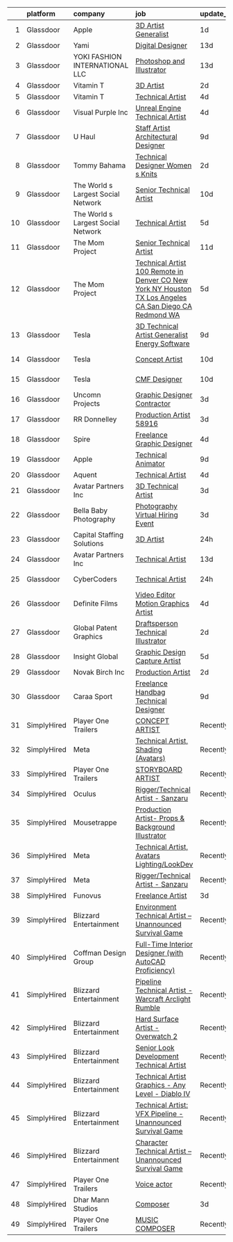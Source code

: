 

|    | platform    | company                            | job                                                                                                                                                                                                                                                                                                                                                                                                                                                                                                                                                                                                                                                                                                                                                                                                                                                                                                                                                                                                                                                                                                                                                                                                                                                                                                                                                                         | update_time   | location                    |
|---:|:------------|:-----------------------------------|:----------------------------------------------------------------------------------------------------------------------------------------------------------------------------------------------------------------------------------------------------------------------------------------------------------------------------------------------------------------------------------------------------------------------------------------------------------------------------------------------------------------------------------------------------------------------------------------------------------------------------------------------------------------------------------------------------------------------------------------------------------------------------------------------------------------------------------------------------------------------------------------------------------------------------------------------------------------------------------------------------------------------------------------------------------------------------------------------------------------------------------------------------------------------------------------------------------------------------------------------------------------------------------------------------------------------------------------------------------------------------|:--------------|:----------------------------|
|  1 | Glassdoor   | Apple                              | [3D Artist Generalist](https://www.glassdoor.com/partner/jobListing.htm?pos=108&ao=1110586&s=58&guid=000001839cac6bbe969111bd43fd2423&src=GD_JOB_AD&t=SR&vt=w&cs=1_a3fec3b0&cb=1664780889391&jobListingId=1008177574331&cpc=AC285F3A3ECA6BB0&jrtk=3-0-1geeaoqv6g4dg801-1geeaoqvokf1t800-503500fdf969d660--6NYlbfkN0BvKrLyj5gPmtZO9T8euul8TCxuuKNOtzRJOomxnwSEodTz2Bc-sPZlt2Zgji_QUXEwu2MxLzGEyWzGzug1i3NeQ4C6SDz2DbqaTZzA19yk9hH-g0uVeze-l3zmJh48NP--VhLNFNP8-XvSoZe8VXphJgkqHlBFrSxOOCRxh5S63cRzcyP8LeQNDHsdibD9J6XuK5yNB8h0aaFrRcJCa0wxVNdXhA6FNMEnYMFqZjyTx_Dns33ldlT0OJHCE_xsHCqD2TF5aU7b_xAy_LF7LPPmeyhVmVkqk0TfxFpaF3Hy05nELhly44toO39zUcQSQOC4S3vTjsJQwGqmqieIQERIN907jbhcSLcNHXDMRTo2xb3YXbT9X1KiADcdWywutguc6nrXj8AAkd0zP1hyB8W11IPaT-wWvr1NTbZ73YbEngT50IgVZHp_PjnbD9wYeyc0e7Cf9Z79XdEJ18iVUnyYKNTFxyNkF3lXN8KTkmZWMmqVy47Ki0W5yJS5SqohqTIAdfypkO_swJGDdYITeBYBPQfy5dLgrDEulOFF8vkPfcW_EY6OnLp8sB4QioZAqOYXdbuYTmowgeoQXOWa2Wz3ix-Igi_dobvUkqOrqmmQn3peziiA18Z2p9BeLPTRqik2IzU9cM2mijkY7gp8y1bNENWlbWWWdnzxvtNBp-NqeoJa1H0mThPw94xnevqsfXymXnwtzG0YRMiSlHYx-PSRWoFEO5uKsFBtcCD8_K4IoitxTxpw8Xxe5NtuaPRygWxGHNdzVpiyG3HRm9-9QL_FUB_3S530HRzOpHDynxgkKJADENiJkj-D8L43x9IpfhgzDPaMihNRt_apUR3QG7YHYILSXE9yUl_lpSgRatothSr2OUEkzrAVdz-TF1f0mGuk_VWfS28hK0BHRBY-sf1gYyahOPYFHLkWNjHJt79hBlE5ToNm4Kt798tm25xwGjyApbApdiuUYw%3D%3D)                                      | 1d            | Cupertino, CA               |
|  2 | Glassdoor   | Yami                               | [Digital Designer](https://www.glassdoor.com/partner/jobListing.htm?pos=105&ao=1110586&s=58&guid=000001839cac6bbe969111bd43fd2423&src=GD_JOB_AD&t=SR&vt=w&ea=1&cs=1_038fa27d&cb=1664780889390&jobListingId=1008149543553&cpc=6E56E77887FF9985&jrtk=3-0-1geeaoqv6g4dg801-1geeaoqvokf1t800-d96790f07ddfb524--6NYlbfkN0DsBOlmEAMqZtav1V1WKZO3RUElpafjggtWvxyDQ3xFSnW2ELFgJeLX3S5xFeisUPMw82b5JYcnJNXu1QexHkiyMgdkVeTHVR0rJVBYbdWKeloc5xYfv3eVNueJ_bKSsVQdqM4vvwnu1xSTpv0VSoFJ7DPATGJpk9r3Z3q7WHdgifquY24OuuFa8uuWs7fOfsy0X1iPbsI0IEh8qyzpOrsYU-qVaKs84mGgpxrGv_txlC_kEIenPFnkFl2yy8wDxMGXeTtxRFg7ET_EdZEb49Ph1WksekwDP-cIKkljw2EePwg53rumR4P3pjZOczR8IqhdGKS1wZNSJdfbUncFx6qwqXXGfcUX9WVIG5jpOneM9BtfoQkjgr-qO6aFySXi7ZvLkX3FDJ4ubbCESw6Pl54zegteRdifHik7bL15lbXr1zf6bPAspFZJ21eyNFJuoKhNqdUGiLikayqQbPxVr4-Nh4i97t84w5gF92hkuYIUkIAap2T4nwa17HCIhOcFLF7N2Ou3Uf0Qmg%3D%3D)                                                                                                                                                                                                                                                                                                                                                                                                                                                                                                     | 13d           | Brea, CA                    |
|  3 | Glassdoor   | YOKI FASHION INTERNATIONAL LLC     | [Photoshop and Illustrator](https://www.glassdoor.com/partner/jobListing.htm?pos=122&ao=1110586&s=58&guid=000001839cac6bbe969111bd43fd2423&src=GD_JOB_AD&t=SR&vt=w&ea=1&cs=1_d86effce&cb=1664780889393&jobListingId=1008148886147&cpc=7F6F94E2229B3AB5&jrtk=3-0-1geeaoqv6g4dg801-1geeaoqvokf1t800-d72f4cc9e9f33d01--6NYlbfkN0A97nE1P-m-Za0L2aUvklUmcUAm2wKboK4KxUqKaTH4OcWlHE4TLDj3YDznwjXAhSgeSxuLgn6fv2X5FwyGnHgTMWTmbYNcBAvuFD2zGsvBaqvJS--cwB3oAU97Sjro56TiKB-gQu-rMhWrXIg5qnfLiNHX9NfQYUzJUzBIkesDX_3fGWwSfRZKTbVijz7-1B8KuNT8u42hQxcv8jGVr9pVc5ggLEKsoX_wVw3D5lBoaL8_9kWZWxQ8VYJ9QAKl6NyEDE9DeWiWj3BX4GvPg62JObu5gEBPwkqbk-ndK4TsY_aUlIGOIMbDP8sbWHrI73CD2ZCEJsyAQoYEvkBvcKDr3NL45yMGMPsQogvArJem0sWejmwAqh8MyOpJexuFHbstIzh5SO5U_hdqpHyIHNPXfpzLk9Br-n9_AvMpkdLaRPEr_IheZmegK7KzvOU_j_2CSmW9AfFUppr-c-lZMTxFTWTAHtSunU6lz89q38ofWdkUSySiI4JahgMMDL8T175Xw3ZcSmfANw%3D%3D)                                                                                                                                                                                                                                                                                                                                                                                                                                                                                            | 13d           | New York, NY                |
|  4 | Glassdoor   | Vitamin T                          | [3D Artist](https://www.glassdoor.com/partner/jobListing.htm?pos=130&ao=1110586&s=58&guid=000001839cac6bbe969111bd43fd2423&src=GD_JOB_AD&t=SR&vt=w&cs=1_e47c99b5&cb=1664780889393&jobListingId=1008175261506&cpc=C4A69CCDBB3B9599&jrtk=3-0-1geeaoqv6g4dg801-1geeaoqvokf1t800-4d6abefd7c99f37b--6NYlbfkN0DMrcEu7yrtATojKJA7cEzGQ3FdRGWLh0CZQInL4ECGI6k5tN82kdM0OKoro5eXmjq4qWbUcXIgcT_pCY3-xT66zW-L0cU5xEBN7fLIx9Ttb15lyOHl6-OL6Ny2RE60XmrhTFyxHtYUfi0qiL9tgbRXf7Xf6w35mlg7xToVZmGgAIRc2zQPbpX5HCXtWAFROJc0x7lCyB_jTn4D1jOg_Spw8R5iy0G7jVagB-260lgFC4xnsU6hQEymJ640XW1jPYKuX-opKlr7Xyv_Md3rTfU00EXkUEPxVUHjU6pfnyiFoyHTRcSTC6cvQ8xnTdk7N2wWsGjADp119VVeCW8YOvFOxuUsDW7XxVDL6SA8f43ojwHA_BIAoA9_G6KFbJHrsFjkBYjOTGQo4i0sgfcQp28wUqPvAG1M07fIzZWBAs7rLNFZadL_dIbLYDeObHGmMrlkFfyKT2O2EcwGTf-54pyzOPA9_eYR_w8rmjkRkRem2g%3D%3D)                                                                                                                                                                                                                                                                                                                                                                                                                                                                                                                                                 | 2d            | Remote                      |
|  5 | Glassdoor   | Vitamin T                          | [Technical Artist](https://www.glassdoor.com/partner/jobListing.htm?pos=127&ao=1110586&s=58&guid=000001839cac6bbe969111bd43fd2423&src=GD_JOB_AD&t=SR&vt=w&cs=1_85c906fc&cb=1664780889393&jobListingId=1008168320813&cpc=C4A69CCDBB3B9599&jrtk=3-0-1geeaoqv6g4dg801-1geeaoqvokf1t800-77ca5771a1edc12a--6NYlbfkN0DMrcEu7yrtATojKJA7cEzGQ3FdRGWLh0CZQInL4ECGI6k5tN82kdM0OKoro5eXmjp__5qEAl-BC8QJQ6yud4lboCHhETjYd8aLLEgZxMBwI6PfN2POlSYtxy5HNoDYVW8xudeyX1D8tUe49X_XeUoNCC_U4QYsvOdR6M7W-_bKWZcFlEsa6RS_DZVZlErzfd46Wkq5GfyaNG6JIzqZ_csskcfkZODZOzW2Y-hwrezW0yg4NrmP7J7J08tkl5yiKE4nSN97O4kat03t6RwaS4yOKL07XugqMoMKUx9MEdRXd-LGKkIM1iiPbDm1aQrFAtwO8qDnotHlnyu3-QOdZXrxQkXVI-rz7j6O1iqd5mRUBIn9tn3O3Ztkcoy_h2SF4NczpMjUFTxG6DnBndrcRamyJhp8q1LSg5lxllwFtkolXtVYnh_LTYkixw9kYpfLrLzh143D-kfcvoBQ8GhiR8IwSlFwTptYydNVYrdkxQZDig%3D%3D)                                                                                                                                                                                                                                                                                                                                                                                                                                                                                                                                          | 4d            | Remote                      |
|  6 | Glassdoor   | Visual Purple  Inc                 | [Unreal Engine Technical Artist](https://www.glassdoor.com/partner/jobListing.htm?pos=101&ao=1110586&s=58&guid=000001839cac6bbe969111bd43fd2423&src=GD_JOB_AD&t=SR&vt=w&ea=1&cs=1_00234ec5&cb=1664780889390&jobListingId=1008168214657&cpc=E12678FCBA555788&jrtk=3-0-1geeaoqv6g4dg801-1geeaoqvokf1t800-3051ec987a852fbf--6NYlbfkN0Bi-g4OEguhQEx4pjzkmulzkFDPdVMQm6g82nLRMcVRUPhuZxF0TaNm8sD8OSmosQx0wDDCWqlLyKSxlcsJr0z3Vomvv6ObC46f4oIG4EfWq9wJOezsfJ0Joe08fz8px89T6MOkRCjMFm_f_vjBUKG2GutwZcrjzZcxBXc2WjOsWRLgvgB65cgaqVWzn7efhfbpOX2i-F7ZY7AqaiCr44B6Scus846NuiHm7D9txBFi2Jh7xUzOnbQbU8il8JuNuvRsowL_jdOegVWkbZ6d2QvcpIK_J36FjjV5tzrIdvCNiLgHkWiUi3X--_LcH5VdJl_Pqk4CdnGTsVQVJJTEiFc-IDQlZh4_k9B73OGZ0Nd6L2LPbDuS-ziInxmGxhb87z--cxO90uJv50vj0Spg5ZI83vfV0ayhbHt0VKD_2dKaDyRBVXeQcuwYkOz9Emj7qP3rq5h4x65IaW_y6VI03dA57S4jsiLzoGe6pKKYsjLxmBqeUckPpffbikoND9zV6YHHmIdx9TJfCzajsg7r-iv_9QdzOps-cP4%3D)                                                                                                                                                                                                                                                                                                                                                                                                                                                                     | 4d            | Meridian, ID                |
|  7 | Glassdoor   | U Haul                             | [Staff Artist Architectural Designer](https://www.glassdoor.com/partner/jobListing.htm?pos=113&ao=1110586&s=58&guid=000001839cac6bbe969111bd43fd2423&src=GD_JOB_AD&t=SR&vt=w&ea=1&cs=1_725577b8&cb=1664780889391&jobListingId=1008158422934&cpc=75B6770C194DCF89&jrtk=3-0-1geeaoqv6g4dg801-1geeaoqvokf1t800-28429ef3067ba079--6NYlbfkN0DdoLzd2nH_jHSLwr2EyTkavNA8xpnfBmQyA5D2SPCveIstByWqgi2KSDKasltwxyfxctkgsP-HOwOdSWhEHutSr9pl1BDh41IUZiravzOsEg4BUKUHZBBfsGybUratl0F9CtrC9DdvGVee0K3CHGdDTLNI56tu9C1qauDIyOB79jeZyTlP80d31ggwwOcbDufvua5bmwhdzWv3vK42XbrbaHCq_CAkugg70K0SfJQiEH2zdKisBB9MzgenbjHjXAuWWayK10OSxGzH9U23bB5Jlo8WLSB87KPMXGg6bqNNlnp0hkxnkr8DHlzkIId2n-hWp2c_4bYVrOI3xVyrm_TSSZFevIdPoSZ4EWIJHyHNLWCRecJ__ZigXrrPS21Ayurb1tYpb5K3-K9OCH5GwdjPSb6CXiLDPuNwHd-kb7ic2WVZ-oQMT6Llz6mUlq6wgwq55JZ6N2c0gVipDUQhxURbzRDxwHDEbarw3iEJD1Bvj_rTngH26LaxNhqZGC7_zRMqLU73oDicMRZUMmqSTc27oP9islHVlZfzu7s99iFB-Q%3D%3D)                                                                                                                                                                                                                                                                                                                                                                                                                                                  | 9d            | Phoenix, AZ                 |
|  8 | Glassdoor   | Tommy Bahama                       | [Technical Designer Women s Knits](https://www.glassdoor.com/partner/jobListing.htm?pos=106&ao=1110586&s=58&guid=000001839cac6bbe969111bd43fd2423&src=GD_JOB_AD&t=SR&vt=w&ea=1&cs=1_ea9e5e34&cb=1664780889391&jobListingId=1008174289788&cpc=DED3C32E22E90A94&jrtk=3-0-1geeaoqv6g4dg801-1geeaoqvokf1t800-00503b9f72fdff20--6NYlbfkN0D_0J8LWFla8zJ9doFfAnwErLHU3tLe83KczdaS8_YNczisqJRqGYoZeH0rMJ-ZfeyrTpnR_A69RZOm818FThwpwztqr1RSZtywqA3x5Yi1c1pyxRAb07Ul6_brK7NsOsqO9LJEV1Ix-mBz6jb5aHdFM5cFAj7oTT7pwY8B_aWV5G6lxBiEN5qfe-c2FnbciNqK24NjPfYPg2GB59NKrHbDm8a8WzIw_B75EGoWmZaLOiVj7SlSLpUB4DLW1cSfPW0TQwx-XdNrcDHfWRL_BmCrFEwwKGOKaJ1ghCwZnI60gq-pPWKTEhOBddcPUSIi5AGTuTUamrwTKMde2KKK9xt3MH4AKArbTmhURHj6GUFtdmT1WQ2zRttlrENIaZZ_0aZGYAys6dkuzKIyXdSpUvad2-qajHH0sUDvCFdE_JDDFkr-0jeMOc4b1D8w1x3DIXCXBx3Pbtith90YvxPJCIUjF89qegQvbkQ8PJ7-0mvgh_1pVgFx5RNW9z14Jm3pTriZlUb-u9bFx4JEerD6_CU_ALArkYmm3uk%3D)                                                                                                                                                                                                                                                                                                                                                                                                                                                                   | 2d            | Seattle, WA                 |
|  9 | Glassdoor   | The World s Largest Social Network | [Senior Technical Artist](https://www.glassdoor.com/partner/jobListing.htm?pos=123&ao=1110586&s=58&guid=000001839cac6bbe969111bd43fd2423&src=GD_JOB_AD&t=SR&vt=w&ea=1&cs=1_531e5334&cb=1664780889393&jobListingId=1008156567880&cpc=C19BE7EA145E205E&jrtk=3-0-1geeaoqv6g4dg801-1geeaoqvokf1t800-8a98ace1b10be4ee--6NYlbfkN0DSgjPPcnEdvoK3uuxfISLALE6pB1FR7YSHOr_tSg5_QGIhoz_2VqUepdcKLBLI_zQzTQBxFnNwLgYr54182ayk27VR9mGs31WGf8oLUq3IQ3WRzRkMbqPtK6oOaz54b3_OAZeqq0FVZMF2RYcuzjjIoIcXiPv67xjlRGeD6YbJyLJUG_F2oE5RLYmvnltxNlNrfXz-hOaaZZTo-sNWtaeAERRunoCkTcMseCh-oRmRI5XPZMymQjkJHWDkIy2UhOTf2rz9TnwW7WM6QdHQKfYYecek8C53kMSPhXNlBETNL1S4HSvETzNbb0VCAgF4W1Qpd9w3FWa9Paca9iS3GvmRGygkpHhZdAOv8Y5okJdXBa2qL2zca460VID3lWZ8NBfHV08EFnLowQhdGfz0FykRu8mrWczciZFVVI-VdVQpj4FxGK-gPY_rrIqKUeax7WEvlga7iRToet1B2sU3clKBpyhwsrv8jyFPlPjTFWvR0ttM7QCavBkb0MrncybLrkFNBR1X0ZGW8anMA5Z3WB1hszkru3ERAN8dGTVg-3I9uqbnaQw1kLEtazzic76ekB4fex_vHhAIPzit434Z203-)                                                                                                                                                                                                                                                                                                                                                                                                                          | 10d           | Sausalito, CA               |
| 10 | Glassdoor   | The World s Largest Social Network | [Technical Artist](https://www.glassdoor.com/partner/jobListing.htm?pos=110&ao=1110586&s=58&guid=000001839cac6bbe969111bd43fd2423&src=GD_JOB_AD&t=SR&vt=w&ea=1&cs=1_2f17e63f&cb=1664780889391&jobListingId=1008166823132&cpc=6BF42D0955AE9A34&jrtk=3-0-1geeaoqv6g4dg801-1geeaoqvokf1t800-ce3ec70c37bbf1c7--6NYlbfkN0DSgjPPcnEdvoK3uuxfISLALE6pB1FR7YSHOr_tSg5_QGIhoz_2VqUepdcKLBLI_zT0Qry_CZ7XoI4lkq6T0QNC1XTwuOL1_hQdosBP77jNn8EmVv6FMSuTigtkZ4QA-b4c6uevAwtv-BoUNOt8267PHHdUmCie4Y1iUlAuG5r4GQj-EtFjw6sBJvXbu_kmjIiOHAPvZeyc6VOqNvTXDLI0G_vLDwezfHNtvzwN6_o49IEkbHqEN8zrmHUolqIeI_mqOUM2-oamamR1K0k1QWOo-H90QKn4FERGKmLDDmFgb4ZAVa9a_Q1jmHIE76OUE1ct-Z-sE6IUSIx_Kav-jRN-UFQwA7BHzqACMUjn1qdXNHsYrS9u9BrlRSz5T5o9ERmS1bjMQGwX-Q28Ka2qMfhRu8TlVVjaBSr5lQPd2ZFSkv5Tde5V8G6JElOVh1eA0wlspOPC7NJm52rF-o1Nn9jiAsDyIosmx5MYqeAoUP8c9M0HOWrE9SavzZ9IQaPzrv4KrfaVR9nBAHL7UBXcFp6vX6qI9ciJk4WDjrtc0y58hXYEtGxFn3KEqts_twW_RiiEVBUiLRV-JbqTgoth4Qkh)                                                                                                                                                                                                                                                                                                                                                                                                                                 | 5d            | San Francisco, CA           |
| 11 | Glassdoor   | The Mom Project                    | [Senior Technical Artist](https://www.glassdoor.com/partner/jobListing.htm?pos=117&ao=1110586&s=58&guid=000001839cac6bbe969111bd43fd2423&src=GD_JOB_AD&t=SR&vt=w&cs=1_c63922a7&cb=1664780889392&jobListingId=1008154030855&cpc=5FEB1BEB8E14EF52&jrtk=3-0-1geeaoqv6g4dg801-1geeaoqvokf1t800-8aae4f73b9551638--6NYlbfkN0BDp_epf89aHDQhKpPegNJQ_ldQpEFZQsM9OcONMGxWx6pU56EKHF58QjVdAUvn2gVk3qe3SlnghPyLAat3KOYlrLy0I2AR977gRPaN0RP08Ty9kMnw7ZhTsH11o93Q6E0InB6ICXPjdb-aqIeQDPOUC6Xb4EiGzQnTCX0cU42iyt08TsshtfRlUDeaNrQWdk8hrn9LBwU9j6iO2PxDH-fejSthEDfhBnATmfs5DyGOmtqbHEs7OtmOL1kx_UMIcqP6XxkqywNwDaiOHL94nZAxd8lU4G5jM-cv4NdSOKPoouET7QCV_H1dutHp9KvYyBshwuQfMnpd6OBB_GDkCPFIY4BONFsiyVTxNB0KIexh19905zH8vwniKdrs6NTEPQnG6loYuUZ6jvaEe_IApA6gXc4Abjwt-xlP_LZVqQucrqLrg54nXxHFym5WrnUl9PKYRn-xxKzVKLBWKus211L8sNqTDXtlkHnpVQrCm489lkBm1f6QNOQpTiq0qYvvC-DorwRKDVG3Vc-b5ymLMOugOtKZDI6eg4tLtZuXJHauIvtHxhf7pTIZI55uZ4nOk6U8kwwMyhPMCg%3D%3D)                                                                                                                                                                                                                                                                                                                                                                                                                                   | 11d           | Sausalito, CA               |
| 12 | Glassdoor   | The Mom Project                    | [Technical Artist  100  Remote in Denver  CO  New York  NY  Houston  TX  Los Angeles  CA  San Diego  CA  Redmond  WA ](https://www.glassdoor.com/partner/jobListing.htm?pos=114&ao=1110586&s=58&guid=000001839cac6bbe969111bd43fd2423&src=GD_JOB_AD&t=SR&vt=w&cs=1_c7ef50bf&cb=1664780889391&jobListingId=1008166593802&cpc=84DBBAA61F05C438&jrtk=3-0-1geeaoqv6g4dg801-1geeaoqvokf1t800-6e8033c65c52bca1--6NYlbfkN0BDp_epf89aHDQhKpPegNJQ_ldQpEFZQsM9OcONMGxWx6pU56EKHF58QjVdAUvn2gXDBOjng6EvAYb4QaaBYmM4bSN2k-k0hJMvvwLe940tQ_2hvo4ZvydRl-32pLvINJ5QREsadtQk7Xg1OJMm_-6eL4oHEiBncfPmp5zoVA1_5_wD5ki2LaIpRJt-oGY9k_l0n0pRavP8Eogi6XBrz0HSNgeLtg8blqpD4bxfihZIQTouKAEBYi7EospwFCbD9QGknBC9wjT-B01MRLjE4ceKKvWbVHy9r4mwEc-CxdFA0hk0_0qVN2alE5UEw5vrWSsdXKNoKGOlNnmKKvkkBBdWfD819rY8K-40DIAZsndmoTvZMx2juK_9Xg-giRjdkIcQO8AhNfBrbRNpw_Vki3yenhzfqnovVQNNX-mpXsYnZFfWjP5yXDgxs9N6EcMw9iwMa1d3TqYXFy7rQKoCMuF9RvWfLfTYMCi9zxd5NH3KsAkI6ZCp6vWY12FlJynyVdrZvE9qctrKqzaukemD7GDobGjBYkp9IlWxKPt11JhBgxB7L_lQRrILJ6zLkvrMB4TfjwNEvb6O2w%3D%3D)                                                                                                                                                                                                                                                                                                                                      | 5d            | Denver, CO                  |
| 13 | Glassdoor   | Tesla                              | [3D Technical Artist   Generalist  Energy Software](https://www.glassdoor.com/partner/jobListing.htm?pos=107&ao=1110586&s=58&guid=000001839cac6bbe969111bd43fd2423&src=GD_JOB_AD&t=SR&vt=w&cs=1_e5d84c84&cb=1664780889390&jobListingId=1008157897731&cpc=8795CF9063CD573D&jrtk=3-0-1geeaoqv6g4dg801-1geeaoqvokf1t800-526eb1de46a13cfb--6NYlbfkN0BkX03mv_qGbDFMol2YHqLRvzzvm2LmpzMO_FcYL_FtJlnJTzsjtFTdelRG5HbGrIe2PTLamnnGyc0K9IhIzhvtAaA_C3Jn2PnSTYWfi9sxFoDfsz-iPWzSvtbHiGIa1Jep_ls665KD8ZOby9ycty7zaxZQmjF4kAVq6PfQXlakVxaul11J96yL3Ijdmny4RyL_CI60Tex_GJ7NCmNhvNHjzzTAZKdB7OkSDCKfX7M6g9aKry3E404S94FuTLN2SsesctgzLpBR51W8rBL9dlaTTrJxQaWdwpWC7Ig81C4m4iuK4jEhVFy0gerWJhHA2qtReCedT-uik6yS02bZtWrqPpk3UZPtbWW59fwb8UMFBr_HNtjEZqHOP6Z0hdCw8zUYNSD2JPt9c2Ib89j6Mupw3OeTDyIk3ivRvJr9hjARoIx1aRzst2waWzPIPpI0FG6Nl6MGJbGF9Ua7ETkCIyDj9F7ZHDb8iob4YC7QUM48IvuZpE2nrAdIPKax9O0k2vkXA9XDGibVM49jwxUwoBt1)                                                                                                                                                                                                                                                                                                                                                                                                                                                                     | 9d            | Palo Alto, CA               |
| 14 | Glassdoor   | Tesla                              | [Concept Artist](https://www.glassdoor.com/partner/jobListing.htm?pos=112&ao=1110586&s=58&guid=000001839cac6bbe969111bd43fd2423&src=GD_JOB_AD&t=SR&vt=w&cs=1_eab169a2&cb=1664780889391&jobListingId=1008157145520&cpc=8795CF9063CD573D&jrtk=3-0-1geeaoqv6g4dg801-1geeaoqvokf1t800-03fa69d1227db038--6NYlbfkN0BkX03mv_qGbDFMol2YHqLRvzzvm2LmpzMO_FcYL_FtJlnJTzsjtFTdelRG5HbGrIeCZP9oCSI6IhACtTWOGOnmM61GNBQZicVVbf96uSR91ZpqEmno8qpaJl7owOdDLEXGZNgV35yXXZRQTKQxXRLoW3S0xGxb6PpuN1iNXrmlvAPncKIZ-VlPpHWYLZut8BfU-r1fTvXM71sqoUVita1Yxj1SLOHQ09LpWjnW936b0lW-uSrTVCD_SPRe3diaK3iKulYGpNW5i96Cab2wk9xcJa5igURhNDRDWFbwxB92Cz5f5D09DA2TODb8AUpMboWZne9Kkp6Ojw-OR1swjgDNzYbsNfQ1EVCxpgFpqxpuujOCfIzMe8vMo_iNWR7An-gbP61eYElnPDlBGcz_G_wzApaeheip1oEeW5cKC4zYz-zT_LQedWZDe3I8rkSA6KqpHKVPhbpEjNs4LlYn9ylKLOQ1u_RiVXStbvm26bVIQg%3D%3D)                                                                                                                                                                                                                                                                                                                                                                                                                                                                                                                                            | 10d           | Hawthorne, CA               |
| 15 | Glassdoor   | Tesla                              | [CMF Designer](https://www.glassdoor.com/partner/jobListing.htm?pos=125&ao=1110586&s=58&guid=000001839cac6bbe969111bd43fd2423&src=GD_JOB_AD&t=SR&vt=w&cs=1_adb15ac1&cb=1664780889393&jobListingId=1008157424265&cpc=8795CF9063CD573D&jrtk=3-0-1geeaoqv6g4dg801-1geeaoqvokf1t800-e5b6fd659ac67109--6NYlbfkN0BkX03mv_qGbDFMol2YHqLRvzzvm2LmpzMO_FcYL_FtJlnJTzsjtFTdelRG5HbGrIfKuF7l_SRluIDbA6x7-ZrHOnpgqq22kdZi0ruDgq2iCxZdrNlVNwoDh--bCuMS0aMg8vLSPT54XqRbM-4oy5TLAqE8B2-G5HdLOZK6iwwj551tEz9uOm4rK9HxtCX4vjrxSz6BsKrq0wv-AkA9OUc-qTQo4eTOi621tYr5h7iav0V6o5XgpbBbfnhBaEvZEnaHAlbW23Kyv0RbbyvuYh8kZK2hz79hnvlo-UV7ngR64AUbMX7s7abk0YuWYpcNr3hcmCv-1knSX3wPzewO5v4chIC4RRSpoZ_IPUv05M3gY0Zy3TskYvCbLvIrvRbNQTMjVA7lly1g7ngnxm0mWwVdGBLQvUwY_k5pl9kVZOS3JeEo0bqSOarrfx7IPYA6I1vbOpTMyAK5W9LJgENWUb_b_rkeTn9nShPBwuz-mpNFTA%3D%3D)                                                                                                                                                                                                                                                                                                                                                                                                                                                                                                                                              | 10d           | Hawthorne, CA               |
| 16 | Glassdoor   | Uncomn Projects                    | [Graphic Designer  Contractor ](https://www.glassdoor.com/partner/jobListing.htm?pos=115&ao=1110586&s=58&guid=000001839cac6bbe969111bd43fd2423&src=GD_JOB_AD&t=SR&vt=w&ea=1&cs=1_6d5cc55c&cb=1664780889392&jobListingId=1008172269703&cpc=8795CF9063CD573D&jrtk=3-0-1geeaoqv6g4dg801-1geeaoqvokf1t800-90846522c68ac9b2--6NYlbfkN0BKcv96LAN5JP5r9t3e9WCk6GBMa7XVoW6HuhSN1eWrgTftW7TMh9FQJxAv04YsPFG9lDf6NFOQvnhDWWqBwZ2HNp02zHSSKUP14_jXzNcyD_xPEmPBcipcmsqxP-xP9NDrEAgpDzotlubbXMpZRUZL1VIV8opCYti-nrHSFgd3GH3Lgn-5WzXFro6PL7qxGQJD6fQfhiG0fhWOtsvqlR-Wb9aSzeiFB-nNW2cj1mcZ1ALCZWKSfUrtjHlnrepYP9pz7e6oKXq4yckh7fsIsNOM7PKb4pu0IfzdUl-bRR_wP9lyKbMsgg2WfAcwJh-Rp14V3KEyrFf22fgXBU-7NAzj5F-e1fR4mWE5UhXqt9_KxM-CU4y3aII3z8VE1euxVs862a5O3RtllQzMcqzYnGokVw8Y2Z99OHbCo3sqG4Vnb9IGn0oSk8Ou-WLBCiuu3f72H74FD64zSv8PZ3_PBl5dJ-E8Wpt64skLyEjS23mBgNag1VDMRGGtnG_y50o5qwVHiMFMWp_7oA%3D%3D)                                                                                                                                                                                                                                                                                                                                                                                                                                                                                        | 3d            | Remote                      |
| 17 | Glassdoor   | RR Donnelley                       | [Production Artist   58916](https://www.glassdoor.com/partner/jobListing.htm?pos=118&ao=1110586&s=58&guid=000001839cac6bbe969111bd43fd2423&src=GD_JOB_AD&t=SR&vt=w&ea=1&cs=1_572410c3&cb=1664780889392&jobListingId=1008171589945&cpc=1CBFC3E34E2A31FF&jrtk=3-0-1geeaoqv6g4dg801-1geeaoqvokf1t800-14b40de6b16644d9--6NYlbfkN0AD6XRjWzGsYkgq3cP_nmG8Ct3d_1eRbAqPP9NkOlY20LIafsXd39kZCKTtq2QNTOXeCfxNm7I1tvuLohw5tekycXEm8bbs9E8AkgQP5fHA50tNmXTVIqt9uMKLfQnN8emmnRPc5vy0F3fIuExCvuu2tKpfqzAwY_FZOB9YYMjUl2YDLymGbVSWoNVzMkrxy83hKNA9Yq_QlIdzI3rtIBgj4R04pYOI8cNeAqASIAcwG4vqEoGuGvztw-Km7FCJtrvfePqzzYCa6_BCpFpKXmKJqBVmKz1_n9Lkr4MzSsNcd5tfQKMyt4cNqZI1vQbDdbBMwCB-h1dkopL8ysFhdtfPI3-FmFbeSGUlfD_9I05sL3SC7IkeQwVId626sEslSuu3F2fESgdiWZ9z9lvpxiEtdOjcnNAsHyuOtJzyJvo6nlZOr6bOPzhfZJv3O33STH416Sylf8T_JoxMDnRrG21vAsLYmm8_2Lt1iop0L0ZOdGYlqWada9lqEO8BSlzWsZzShj2OWxF4XQ%3D%3D)                                                                                                                                                                                                                                                                                                                                                                                                                                                                                            | 3d            | Southfield, MI              |
| 18 | Glassdoor   | Spire                              | [Freelance Graphic Designer](https://www.glassdoor.com/partner/jobListing.htm?pos=124&ao=1110586&s=58&guid=000001839cac6bbe969111bd43fd2423&src=GD_JOB_AD&t=SR&vt=w&ea=1&cs=1_c302cb5c&cb=1664780889393&jobListingId=1008168176401&cpc=F41FEAB56D215062&jrtk=3-0-1geeaoqv6g4dg801-1geeaoqvokf1t800-0a7693cec2d415df--6NYlbfkN0DeAJW0m2c6RRYZ8mDkAfiRHtRiJ0-kxkQVsAadI3fnKOGp_QxXvzZMVjx73-hM7tPL4rGNIGpIvNxjZDfZ5ASMlZXRqYXSdvBzYLMPNTRfPsz99QAZZlQQ-qg5zLdJfFnCV8gtIYLEdgE60hk1CYz4D1aE0u49Aa9-RqNuCdkbHL2e2NNbaJB8aHifFsxl1vD9aJrDHmKhH6_yUdH8D_bAI7_eneogyweuJJyD70qFAvTxY4dODQcxkqmX9OVTuTo0K0p9UBB9-JnkI4U2DIu1KQGV-JZZZRhpGAoxz8ZNCM2m1BxbOnxjg3u2kPHYja1ptVUEQYSHkmsTmKnBInP-xDMKmKRGjkrJcvxgoZ6iuSg88Jk1H8RP4HO1gdGCR35-oIZEML6lPyqwkKt__NLju7ipTetW3LheJACzVZqki-ULmRaH6zkrMicDLzSYGHWD17bG8xwDs0kBh89ELHKJ5yL4SzBzHyaeXhOwufAauKCa02Nc4XbqDZTcZpvGpkeI2YXPTg13xQ%3D%3D)                                                                                                                                                                                                                                                                                                                                                                                                                                                                                           | 4d            | Massachusetts               |
| 19 | Glassdoor   | Apple                              | [Technical Animator](https://www.glassdoor.com/partner/jobListing.htm?pos=119&ao=1110586&s=58&guid=000001839cac6bbe969111bd43fd2423&src=GD_JOB_AD&t=SR&vt=w&cs=1_a5927b22&cb=1664780889392&jobListingId=1008158072633&cpc=AC285F3A3ECA6BB0&jrtk=3-0-1geeaoqv6g4dg801-1geeaoqvokf1t800-be55038f8aa5dd5e--6NYlbfkN0BvKrLyj5gPmtZO9T8euul8TCxuuKNOtzRJOomxnwSEodTz2Bc-sPZl5OJ9R4TJsNeQVD0NSbOgWXFVZSBUA4mjcq-jbibJdvkLJPurKTO5A08ifKvYqnL-pU_hVE0wisEKtglWT-DhQNQpNosZEbsrma7SifUtyMXgeI9v2Zb-Dfl5hhzktc6otQ-mtP2DuOYXmRi5Yxg8Jc1CvbV5i5fUf7gmnkbrJ-_i27wsmXHqJtQy0qSMIMsma2JFQQJpa95KR4GbO1RP5Rdsf8PcBcHhyKPcr8shhTdC8zZCkST1B49SHHg2xwPa4cpyi6CRq_SXTuqqqyZ-nw5yMM2j57EjYshJizCKgeXveBpYZczbYuQx_COY9Oo7XvlAx_PnmtTQcemtKd22XIB3BGOfSJ2fOJ_RTyA_JTWa9KdTLY60ivLo59uwpUAWyhKdkLshnVlOZ1QkD0xrcjLejCByE_uUAaaLHuwshNtNNCiBdHkoPufyGrRolGGbIFalEtGqi50IE9MkFkGYyBYSoX6ywRYvJFc0qUdIGPfmF68JA0A4QfuOCwCBG8kk8yC3SH8vTQKWxSF6V4Dxl02R1fP1QbgybXkjJwpvjnLcgq0fiTI1Gme5gd2V7GdLYaN6kfNBfAtmN0M74pPN7uJE77PCugpvOSqvUFJKdODLUSL4O-ayPkS1ojL0-mxNlYWNDIST19yzurhWniJ8ZTReDefNFPaJShsZmDoTT_ZIZvTJgOISoN_iWsP8zRUEPO-EW_uQR-CN7cAy06vh6LyPj5kdQPBO0VqbfK2NZFZ1vzfXyeLV6Up1cdRgfnt5QcLVPzlMywPKbkLPSi-L140p0J4AnkfOU7OnxN1t0valHtPjVFDTtTw8oczc9wCXYN_i_aj21zyyfzqWssWPEA6VMq1cDIa7_e68IpkJURbNuEqlLR5Xn9IozA4D3jgfsysRXmZx-09ybmlSjLldjg%3D%3D)                                        | 9d            | Culver City, CA             |
| 20 | Glassdoor   | Aquent                             | [Technical Artist](https://www.glassdoor.com/partner/jobListing.htm?pos=128&ao=1110586&s=58&guid=000001839cac6bbe969111bd43fd2423&src=GD_JOB_AD&t=SR&vt=w&cs=1_047a2f29&cb=1664780889393&jobListingId=1008168379792&cpc=2CAED5C921A5F994&jrtk=3-0-1geeaoqv6g4dg801-1geeaoqvokf1t800-c634fac181ca058f--6NYlbfkN0DMrcEu7yrtATojKJA7cEzGQ3FdRGWLh0CZQInL4ECGI9gD0Wolx9R2EDT7B77c2cSXlQKFWAVn7RhwzFWx03F20K4vSzE_tQqpeXWF065QBxqgGBFLZP0i7ZkFYXbZDp69Hx9yUEtmy0fIV1XzS5aQQksoXgQdwhsFyuMOVIfHCBePJZ4SwJhsiV8X4W5OhtmK5eTBTmcs7CC54dsbSHujCI-rfkXvC1vWt0Z5vVsaMxaMSYxszYbm8AhU6R5SS3OUHmnF6m95vM_Uw7KyFzrZHFxQL8D6jZJPHamhwpkUE7CsViNzhpu9ZC0pYgF6SrLkTMK2UT3rEwvDgeHG3x21rSY1hLF54Q-PDLQVpodoeDHrikfLYfjDqegCAiyvOSRqDEOtUnMa_Pqk1XSvUU4MNHy2vTQx90ts0PNMnUktpayVQk01B5Y3HPI9RHCIPn4ZYjomeoVH9qMsDU0CvyjAXm-7W3kscVc%3D)                                                                                                                                                                                                                                                                                                                                                                                                                                                                                                                                                        | 4d            | Remote                      |
| 21 | Glassdoor   | Avatar Partners  Inc               | [3D Technical Artist](https://www.glassdoor.com/partner/jobListing.htm?pos=103&ao=1110586&s=58&guid=000001839cac6bbe969111bd43fd2423&src=GD_JOB_AD&t=SR&vt=w&ea=1&cs=1_368e9fdc&cb=1664780889390&jobListingId=1008171536143&cpc=5FEB1BEB8E14EF52&jrtk=3-0-1geeaoqv6g4dg801-1geeaoqvokf1t800-7061160f823e1f8c--6NYlbfkN0CSE3POay3L6XNXi0aipSscdc1Zs2V3vZI2w3p7sV-WvxBZEt62L7TWduXqtmoNzl7vmt9QySLyqsdgAlDIsDvzMSF0aYv20oEFa5RZWP2jsvuDOR0BT26YoTs6P3iULJ-h1jHulp7KkwjJGwT64mgrIFhyyzVFZLtMa2tNlAdmwsNAq9lcsuZfgXSv4bZnDpaI25o5JTJ60Wel9dgc9uLqmisQcHbVcdfvVR5WnWno5j21BjwIqdvxEAcOyuwX-QFujTu0Yz3K5_L_p-8fXIczkjWquj3BF0tGxUOLk0Q-ywEUC-V9gnTRlxi4ILSdH881lq7uKuQ8BynZPx0RRS50xfzMlq-KVrwslPMd_UVZr_-NQ7qP9Yx9l6Dpv9veMN4OgQyyz1re6nZoAAte5s-SdAhTb16EIvS3fC71J2bw0jvfAcbqHGyPpqaRk0TrXDXX_QXNMzq8d1vajaTIKq9UfU7fHMPWNpebwzNfxfa-ELwXo7nlllvFo3mNqQgQBjA%3D)                                                                                                                                                                                                                                                                                                                                                                                                                                                                                                                | 3d            | Remote                      |
| 22 | Glassdoor   | Bella Baby Photography             | [Photography Virtual Hiring Event](https://www.glassdoor.com/partner/jobListing.htm?pos=121&ao=1110586&s=58&guid=000001839cac6bbe969111bd43fd2423&src=GD_JOB_AD&t=SR&vt=w&cs=1_8c3c2bee&cb=1664780889392&jobListingId=1008172148249&cpc=1160948BCBA38B5B&jrtk=3-0-1geeaoqv6g4dg801-1geeaoqvokf1t800-325336509ad0d820--6NYlbfkN0Btxs39KmTzjw_u_hUXcyTcLpNeUj18C2Nw5A7DCW0FWMzaP14qEv4razKxEVBqO-lM7EZuRzBhYUv_b1S1cvL4sy8Zf_0ntElCHJWi4EMWIRNYbFUKNvV2K5ojnhxIAwsRqLWvxBonzVk3kDUd6PaaJtmbUH1Zs48lhIe0EWfX28UxaD1mFB0nwjTnpRKTUOAXQoppuD6pO7wYHoavbhiyyjJrcjkbCXjMzNQ0R6bxmMf9pOiv-gkIA1amrrrW-9ALzltp0Cpseq34x-fGSSbR1X6gJaLsKNfAbQ5XIqJCFGX565acr1LEnaOiO9WECUuGZmfi9m4qNZfKAjCe-UMs7HcujQGkGEjx-42hvQDKNOzt0oo5YdGPeIcnMcvkDd0AODm1C2myAcoGEp4g3Vd-gnDioHFY7LlTOYuyMBs1eflzKZMby5iO4H9ZF_hYEwlF1ymOntBJC3IvACpVRzKisbTZqt7CPZeP5KDKI-66KEDAfvOuqOT4vdSdX035iMcb0qZMKUTXC3SIBfDHlEGwOc_D30eHyiBC3ps0nRuaeLM3dPL2gSOja33hv2I8WZi_PLJo8SCH7XzDbbpdwdYMVUeWAuj4DzKUv-YU1hwYM4ZpqYPxGwwcwgnnsE63DxVxVvjPAntm8GRUQyG2jQYYn3_PZO6mWA6rRyI-I0-RWtEAFsUUZGA9N1ScEzYsohlzmfOqbcb_i6zl_c--UEvwvrMsBWzsZFr27AWhhl3Xe_bvTbAPSZuV)                                                                                                                                                                                                                                                      | 3d            | Princeton, NJ               |
| 23 | Glassdoor   | Capital Staffing Solutions         | [3D Artist](https://www.glassdoor.com/partner/jobListing.htm?pos=126&ao=1110586&s=58&guid=000001839cac6bbe969111bd43fd2423&src=GD_JOB_AD&t=SR&vt=w&ea=1&cs=1_ed5c5400&cb=1664780889393&jobListingId=1008179008474&cpc=F41FEAB56D215062&jrtk=3-0-1geeaoqv6g4dg801-1geeaoqvokf1t800-ec0518faf0a18df0--6NYlbfkN0AHXq2vAVwR3IH7wgnTMdWCa3HguypIXx0DFudX-u0zu6XSU0N9gDGCMsnO9yvyAfN8uYZCwcq02zs1ouCpDfaX5LYL3VL97v4-oknZ1j60Q-HYLFJ-yMJmU1dsoC4M6924-WInXAnvb9RsgbDzjeqS5rcveVPMs0Cz72H_F_P7QltB5lVEBNhPq9nP2k7KrdWdrukv_LsB_N2BX885Prywrvg59UQd6YjVh2ENkQV9YFFBQ9F4PiIsDCL4JyiG5IQAttgQbxNhfPiHneH3WEZBUsxJPjqxKRkAC8N3_yqUD2-aO-y0XH-OpBzcDsnrTZbIXssyNTyVzueOJKEd8BEz4gHk6BbO9vJypfYSJxSRK0kfznTeCx6dl7DEkW9rf2mJzosZkpwhSKTMH5ukJZ-sNXTBxPRwkl1YmR0PZXhgyv-prT2ZiCupQUtkmAWd04NMENDnA5b4xOgXhKQ84_mqn9sCk4Y25i4LU9bWC_WBu-n9ynjDbvlmWayGso5jNqnhA7XWr15M6HVJ1-OttDFKESxGDRblvj8%3D)                                                                                                                                                                                                                                                                                                                                                                                                                                                                                          | 24h           | Remote                      |
| 24 | Glassdoor   | Avatar Partners  Inc               | [Technical Artist](https://www.glassdoor.com/partner/jobListing.htm?pos=104&ao=1110586&s=58&guid=000001839cac6bbe969111bd43fd2423&src=GD_JOB_AD&t=SR&vt=w&ea=1&cs=1_b5713850&cb=1664780889390&jobListingId=1008148955753&cpc=5FEB1BEB8E14EF52&jrtk=3-0-1geeaoqv6g4dg801-1geeaoqvokf1t800-d39e90beb67e196d--6NYlbfkN0CSE3POay3L6XNXi0aipSscdc1Zs2V3vZI2w3p7sV-Wv0-JVT7YfYAg0Psi0WHEfDPY6laHuRBjW37UPpjQpn_z0r58mwKg1AsnVuIFzW24BVHkMxN3d_cQn8w6YXjFhtLO28Q8cNODK_YoZmRkMFFAO2MN80DWED85Ck5iVHrLCVTskdizKDPJyK_mu4ULTCwpS0S-k_r71ZLEGA7AO-Mhmh0tc3VRkWWUa7GCt81p7plbXg3Qmw4GktkW2RYh3WUTHJLTWeRmGVS57g6ceUnbEj-5ldrHjHiwiWmACa6hFJ9lEyqsDtRrDaFwzkfEQeYahQOm4IXj81EnE5wkl06Yi2gpiEck3_rdCCY9Zp4Lh_zVrrt3sP78x7z6jKnvlW7mm3PRCQG2W9Ov_QrPaQkQ_mPYSP601sYgPdcav0nfIRs-KNfE8cfyFNWdbd6Yus-_VSn9tB6pnndpT-8LehXC8Wt--KnVr_uepJwXc57yQuwC4bKLAlQafGypE7hJwBw%3D)                                                                                                                                                                                                                                                                                                                                                                                                                                                                                                                   | 13d           | Remote                      |
| 25 | Glassdoor   | CyberCoders                        | [Technical Artist](https://www.glassdoor.com/partner/jobListing.htm?pos=120&ao=1110586&s=58&guid=000001839cac6bbe969111bd43fd2423&src=GD_JOB_AD&t=SR&vt=w&ea=1&cs=1_5a16acfa&cb=1664780889392&jobListingId=1008177954647&cpc=6FC5BA77C9A4CD78&jrtk=3-0-1geeaoqv6g4dg801-1geeaoqvokf1t800-5a05d207733cfc5e--6NYlbfkN0CpFJQzrgRR8WqXWK1qKKEqALWJw739KlKqr2H-MSI4eoBlI4EFrmor2FYZMP3muM3GjOyXZaeiwEO-15AZNhBAS4vtuOCEticvOWmI88JAxaWG5WsHlpuCZoJ_Hi6Phn5PmUzbAIgt7MzblauQ3A7r_BgnjK7RoiVIBCIeDIYQUfFUTDzWi_ggoWbSKqZhk8tT5lygIO_AtEHNApCYiw7VyljEjUl7AtNPjZjCN7SasnnNZAbmZwyAqXMendrgXX31yl4pPC5b7P7Z9QZbEHTZWEOTnndOLCaMJ_iBVXWyHYE40tWTemuTQT4GduGMgX8U7s_eq_0nl5eHIwpUm6Pfym5Z6rYi_6gVsRw4apANfJ3bwgAViHiE0dTHk1DafCdFPk0mjGPd2-sT1zq39kGTAEJJxyQkOTgl9BPp1ehW3KswDXfBPyZ01K4FKkmq1mEUH1qXVPUM4SV2GcNs0NK6B6SrT_qOWJqETZ0MnhI8cXs8Xzz3cO5i0M-Ke7bvrkXK9icRAm51GEBQakaDa-4PkBdF9jeRMHjW0zX0A_Skt8R0uuWN8WRnuXqsQCLso9yFYEeR-_S_DNONHvffSsaLjzfpOaIWDbZ5rjeEPDWQIEW7eNCGoFw4szleU_YaBqPtuijmtzgpOxNwVN9Io2xqVkLd34H2GddXW9poglXb6dfIdY_RQ6TnbdjX9Qe1i9zyGfyDrnjJIFbApCwA1ttp-IHt5DdrXTsYUsHuTmZzYX5vKSy16d96keMZJfOvubtf26dxe93vJMLt7vgOtzwhUJMU1BMfxC09IIPVGUpAo0YL9CZ36l4UZj1AX75roXxJScXsi98JYN09F3F9Vm9CliRSBmGOe0J18PbsRYXfVi5R4q9WopkEpCes-MzVAnFF0Q0gTVfLxkojS8PhCd2Q0Ot88y4a3laEpYMmzYR1MQr10SOOMUcAWlRqvlJlwcu6khm64rgHZvDXxF5IpWqfqiRAPO1d_YT8YCLj8O-0cUmnvlkZxp0A) | 24h           | Los Angeles, CA             |
| 26 | Glassdoor   | Definite Films                     | [Video Editor   Motion Graphics Artist](https://www.glassdoor.com/partner/jobListing.htm?pos=116&ao=1110586&s=58&guid=000001839cac6bbe969111bd43fd2423&src=GD_JOB_AD&t=SR&vt=w&ea=1&cs=1_e741c7ea&cb=1664780889392&jobListingId=1008168446420&cpc=9FE5D8D7282D4400&jrtk=3-0-1geeaoqv6g4dg801-1geeaoqvokf1t800-0af05b1b35c738e1--6NYlbfkN0Bzkuy17zoNwKMVjyusHhR7JNYo3SmelKzW8jp1Pa4Tk86Voyh0nfPYf1A8QwEz6l_SMt-3ZqoNzorcfjgMxwyQUrierpDMkTXdpFljdbUNKfguWb7iQQcOVjrMwvpZrZWUSeLIQmDJqCFbrEnSFc2elpxE77vptBFiji4ouDbsOyPYTCE3k7M0tu2yA7Ig-3EEfbFIL_pQpIib4e4a6kyOyYTW_CxiydV2O_sgzNzunXQQQty38hZ1oDgRUlJElBikH2fdWkial3TDqD0YiL0LTBZnIDNojfkmE2fjPoFRTnAuCrW1CYdJrFeLlOHg7vgVDgkqQeiSp_l6hH6HFHzP0_0W3InocCxguEigpzUASyaAKanpgzWjbL6TE9IX94UJPYQ-QD5N0tHVro5zrlBeqcSkwF2SsfWjq6qGt2cjt8d22OdxHPyTNbkOdFOIunVdyhy5u7tsXJG7-fSP3WVaC8BgSuht-cRQCSWxDzS0pZAYiv_EjkcyT1mMADSPLEcgodTOnAK9g0el-4yCe4sF)                                                                                                                                                                                                                                                                                                                                                                                                                                                                            | 4d            | New York, NY                |
| 27 | Glassdoor   | Global Patent Graphics             | [Draftsperson Technical Illustrator](https://www.glassdoor.com/partner/jobListing.htm?pos=102&ao=1110586&s=58&guid=000001839cac6bbe969111bd43fd2423&src=GD_JOB_AD&t=SR&vt=w&ea=1&cs=1_707c3ca1&cb=1664780889390&jobListingId=1008174541486&cpc=328097CF308554EF&jrtk=3-0-1geeaoqv6g4dg801-1geeaoqvokf1t800-ed0d5f1b18332e7b--6NYlbfkN0DMZWIbSUqWiJOBTxIp9MuG0RUtftM4lRMKWg2SYu2rdh02agOr6VehHdAgE7r-vMJcGXtrv7qXStfAC8jkmjVK5zplIMyAwJJFWMH5aQqTVGuW-gTUDrrBpNlvcsS8uvNQiElgROX2IGs58g1yVGGBL9jmjdq1GM5UG4eCvUy4hbTPqUCCUdYUPu82K7AahRTp9V5Re0ytDaK3weYeee2xaWgt8P560aNB7TijBey1vEKKIRuq4YKFBvcllwiyPocnYeQw2-P1c1yn3hXUCWw9uB5XAB7SoGOSGxyGFZSRr-2-uAqDVxiw_qYywOxj0w19pa5H1Sc94pTkNn1EWQB3DqhDDhEziIAjy3vM3_WWdgrHgQY2Rx5fWwnp4JLNkeWLdgpTMuvWqFHSoX2d1AuPFf5laAlz0BJn6coC5XdFgAkaxGk98OWKlqV-7n3H6KBZwVDD7fQ1t5SJWeCqewZBG5S_F3uo8JDTVipKh6RuOZt8NoOf9pIhP6x-9nCuDzRZig1b6-sS4Jn2X27QIeQX2zLR3Yr9zIo%3D)                                                                                                                                                                                                                                                                                                                                                                                                                                                                 | 2d            | Charlotte, NC               |
| 28 | Glassdoor   | Insight Global                     | [Graphic Design Capture Artist](https://www.glassdoor.com/partner/jobListing.htm?pos=129&ao=1110586&s=58&guid=000001839cac6bbe969111bd43fd2423&src=GD_JOB_AD&t=SR&vt=w&ea=1&cs=1_da582abb&cb=1664780889394&jobListingId=1008165579531&cpc=C4A69CCDBB3B9599&jrtk=3-0-1geeaoqv6g4dg801-1geeaoqvokf1t800-7a86e9afd0e9a655--6NYlbfkN0BKkHZu3wF05EeDimN_p6sYpKCMArvwa95YdH7UpkaBCoSUOkIYlUzf1Pb6Z78DI6MAHITlv1QHEV5C89SsGh7dnC5-_jNo8wc8F0EnkwDE51ZGFRSBSMM8O7NIAJV-YY8aG3l4ONR3GwWPehvG7e8-Qj0ZWQYoschPlvpDiayhKT39cNbHHpBJSJFEj-wfXS6M4b5OihWhEgZN6AKiEGfKJBoh6TKXjmFYWnL-mAgFVf7ceJZMWHsX3mRjJHi-KyeB_IJmmIp0s2rKc1blYu8Yfr2wvZ6ou0AuJ_VnQRGc1OdMn7RSrAWbAASC1Gflw_aZwPaBcoz_abgJLmnG_mul_1Ax_nALu1vWgkvzQB9Wd0joGpcRZxj8XDALecsI4ON3SH97e66_zNTpJL-KR7ezSTh1sbXsTQe7aWapwyaTBc_FcJqFFHpiFtgSgeeqJDF_3ehhz-DgyRGd4y51DNWFczwgq8ZdgsoEcf43bDX9fSw4urjgem0l-_aEkmxYR8rdyEP5uYj3O0jT3zrykBxM)                                                                                                                                                                                                                                                                                                                                                                                                                                                                                    | 5d            | Remote                      |
| 29 | Glassdoor   | Novak Birch  Inc                   | [Production Artist](https://www.glassdoor.com/partner/jobListing.htm?pos=109&ao=1110586&s=58&guid=000001839cac6bbe969111bd43fd2423&src=GD_JOB_AD&t=SR&vt=w&ea=1&cs=1_1d5828a4&cb=1664780889391&jobListingId=1008174988239&cpc=214153447B1391FC&jrtk=3-0-1geeaoqv6g4dg801-1geeaoqvokf1t800-d129d30b54c4fa0b--6NYlbfkN0BBGG9LMNqL16EzDx9S3nKk4b6IwprgSJginr0DZD_oW-QspO1HW55HU_3oc1yK5oIBs_RZmGml0RIOMW-RqtA4KhwiCON9XLBzpZqdmJ_xuR9LefFH47itFPBfUUHS2rrl2ADeubi4dA5wOhtMMjz_JeKhVkUyyyiz-Pdx1IGhawkTcONwN3xddIGDvEUW4Bm7q2komSok1wtBA-Az3S7Y0bQ6I3kdmcTjU5o8isugGzyCC6nt8FZ-C08vPP3dEKqqjPoQ4lQOYTroteurUuZ7GJkH2RpIsIldT7Xh5HijRQZ77OOjz-P_L518JkYw6aNsVcAOzuURNf5Usr7VE0fQwwA_PzWnaPZYPAdO-dcPgNxVs4FJMQDAPEuDlcB4CRZgkVCxjaLuEcY-rB0MLFwq3l5hdIwDZxZRmaG0RuSLdLRsvn-gJnTCrurY3fyz_D9h-E_kmwran87MEDmGxF9FIhCCf95G-Bwr_0Qu_mxxj2Uj131iGdU1fXEApDw0NFmOzvaubPoDZA%3D%3D)                                                                                                                                                                                                                                                                                                                                                                                                                                                                                                    | 2d            | Brooklyn, MD                |
| 30 | Glassdoor   | Caraa Sport                        | [Freelance Handbag Technical Designer](https://www.glassdoor.com/partner/jobListing.htm?pos=111&ao=1110586&s=58&guid=000001839cac6bbe969111bd43fd2423&src=GD_JOB_AD&t=SR&vt=w&ea=1&cs=1_8d562747&cb=1664780889391&jobListingId=1008158545074&cpc=AA7790897323AD50&jrtk=3-0-1geeaoqv6g4dg801-1geeaoqvokf1t800-147fb6be78e8cdea--6NYlbfkN0BKI1D9Di4JUmaWSlprJZp2QiygpNTfhFcTQDxu-IUMIueuQsIO9BY7FQFzoFjnToYW3u2XfNBy6oI-oOWu7o2nwcHismEdvPyVw3jTDmldSQ_BYZykVbOYWItnPFMwhq0r0E2H-iSJVMR0U8235tBRzpKi9TwisfEgMPjDwa20vMgyigaQZL_7LouNkJHp6WPknE3r3dSOKfwvoEZdPvOgjSBUCcTDzWNJNnuJfwEKOmMQRo_p7xm7TiXSHNXWQeTaf1_7Nra6h72ihDJpsnYTQUbycC1afVM-HaSDZHMWIHSbdBdpzj_F-VdoAK3kOg-f91p-MsB8nIoLmt3bANXz35fWN2hi3_ngrJfdyr0-y5sx2RPqmx2B-kVZKd9AQRSBWV3mf_cQsr5KhS1D77IE63isNG9E611_XObhoI4luRA29Vn1Um98Q9fNSlO6JKrRV6di-W2uJaaF80FLNRrFAmOXEI8Qe5Tf5TxO2osOEYLtbeU1iOlgOHV67PXB3x0zlaQZs04gZ2MQJqykY31CuLQ0pO7roNE%3D)                                                                                                                                                                                                                                                                                                                                                                                                                                                               | 9d            | New York, NY                |
| 31 | SimplyHired | Player One Trailers                | [CONCEPT ARTIST](https://www.simplyhired.com/job/NHSymmraphyw8uHdSkV5Et_VVAdt0q4UIaYh_zD91KukT2nlM8P-Uw?q=technical+artist)                                                                                                                                                                                                                                                                                                                                                                                                                                                                                                                                                                                                                                                                                                                                                                                                                                                                                                                                                                                                                                                                                                                                                                                                                                                 | Recently      | Bellingham, WA              |
| 32 | SimplyHired | Meta                               | [Technical Artist, Shading (Avatars)](https://www.simplyhired.com/job/eO5vhDxM1iM2jdPgldXHYEYjAM0Vn7DYwkiYEfChI3SvsFi8-B35Hw?q=technical+artist)                                                                                                                                                                                                                                                                                                                                                                                                                                                                                                                                                                                                                                                                                                                                                                                                                                                                                                                                                                                                                                                                                                                                                                                                                            | Recently      | Burlingame, CA +3 locations |
| 33 | SimplyHired | Player One Trailers                | [STORYBOARD ARTIST](https://www.simplyhired.com/job/WsM3HESh11erc7gbrwmB9wOuLc4G8EpuzkIDIBZRmQv2tJ5MIdyzZQ?q=technical+artist)                                                                                                                                                                                                                                                                                                                                                                                                                                                                                                                                                                                                                                                                                                                                                                                                                                                                                                                                                                                                                                                                                                                                                                                                                                              | Recently      | Bellingham, WA              |
| 34 | SimplyHired | Oculus                             | [Rigger/Technical Artist - Sanzaru](https://www.simplyhired.com/job/Aih7TyZyc5skXGCafOrHE2BXu7DEspYp8ue8yHsyaCeMPIXsrBf9MQ?q=technical+artist)                                                                                                                                                                                                                                                                                                                                                                                                                                                                                                                                                                                                                                                                                                                                                                                                                                                                                                                                                                                                                                                                                                                                                                                                                              | Recently      | Foster City, CA +1 location |
| 35 | SimplyHired | Mousetrappe                        | [Production Artist- Props & Background Illustrator](https://www.simplyhired.com/job/qUFdFG7VtGV5YNxFvoBR_ltmIayKqg5GJIJim-wsMKzBevmQGoqqwA?q=technical+artist)                                                                                                                                                                                                                                                                                                                                                                                                                                                                                                                                                                                                                                                                                                                                                                                                                                                                                                                                                                                                                                                                                                                                                                                                              | Recently      | Remote                      |
| 36 | SimplyHired | Meta                               | [Technical Artist, Avatars Lighting/LookDev](https://www.simplyhired.com/job/0bU3-C45tFm_iUzUUqvOQ6oK-qhomXFAW7AfCRG0ILZzDSpSx1zpIg?q=technical+artist)                                                                                                                                                                                                                                                                                                                                                                                                                                                                                                                                                                                                                                                                                                                                                                                                                                                                                                                                                                                                                                                                                                                                                                                                                     | Recently      | Burlingame, CA +3 locations |
| 37 | SimplyHired | Meta                               | [Rigger/Technical Artist - Sanzaru](https://www.simplyhired.com/job/nH4fapp4IZNIhtlt6k3IrMJa0ew1nRmMZXP2zBS-xYFe5P0OCpPV1Q?q=technical+artist)                                                                                                                                                                                                                                                                                                                                                                                                                                                                                                                                                                                                                                                                                                                                                                                                                                                                                                                                                                                                                                                                                                                                                                                                                              | Recently      | Foster City, CA             |
| 38 | SimplyHired | Funovus                            | [Freelance Artist](https://www.simplyhired.com/job/wucjFvZG2JRNmwrYnLbwDVT3_DRVHLxMd8BzmWlUbytgTfm8cythdg?q=technical+artist)                                                                                                                                                                                                                                                                                                                                                                                                                                                                                                                                                                                                                                                                                                                                                                                                                                                                                                                                                                                                                                                                                                                                                                                                                                               | 3d            | Remote                      |
| 39 | SimplyHired | Blizzard Entertainment             | [Environment Technical Artist – Unannounced Survival Game](https://www.simplyhired.com/job/A4CvEjbpnhiKLYWpN5grfrHalMHyBzm07D-R3qRgbCwKDdTDhzWqOA?q=technical+artist)                                                                                                                                                                                                                                                                                                                                                                                                                                                                                                                                                                                                                                                                                                                                                                                                                                                                                                                                                                                                                                                                                                                                                                                                       | Recently      | Irvine, CA                  |
| 40 | SimplyHired | Coffman Design Group               | [Full-Time Interior Designer (with AutoCAD Proficiency)](https://www.simplyhired.com/job/Xx7hJsbn6OIObeoohRD70Y4VdH0y_sC279UDSdlsem1MGWNh8Uj_rg?q=technical+artist)                                                                                                                                                                                                                                                                                                                                                                                                                                                                                                                                                                                                                                                                                                                                                                                                                                                                                                                                                                                                                                                                                                                                                                                                         | Recently      | Naples, FL                  |
| 41 | SimplyHired | Blizzard Entertainment             | [Pipeline Technical Artist - Warcraft Arclight Rumble](https://www.simplyhired.com/job/zvZ0g3W7YM-S1r1Gklb65jsViDiphOKA6Wm7VgGgj8cYQYAk1UeFeg?q=technical+artist)                                                                                                                                                                                                                                                                                                                                                                                                                                                                                                                                                                                                                                                                                                                                                                                                                                                                                                                                                                                                                                                                                                                                                                                                           | Recently      | Irvine, CA                  |
| 42 | SimplyHired | Blizzard Entertainment             | [Hard Surface Artist - Overwatch 2](https://www.simplyhired.com/job/6UbuxcizWm0FGl0VWvCtYyHq-2-jjcWZ_YsxRvD4XaS9M8_zOx_FMA?q=technical+artist)                                                                                                                                                                                                                                                                                                                                                                                                                                                                                                                                                                                                                                                                                                                                                                                                                                                                                                                                                                                                                                                                                                                                                                                                                              | Recently      | Irvine, CA                  |
| 43 | SimplyHired | Blizzard Entertainment             | [Senior Look Development Technical Artist](https://www.simplyhired.com/job/AGy89ZGeLb-udVKQrmkgGrCM7I8kq-2iAYI6Caw5-_DX2_lT_hbmlg?q=technical+artist)                                                                                                                                                                                                                                                                                                                                                                                                                                                                                                                                                                                                                                                                                                                                                                                                                                                                                                                                                                                                                                                                                                                                                                                                                       | Recently      | Irvine, CA                  |
| 44 | SimplyHired | Blizzard Entertainment             | [Technical Artist Graphics - Any Level - Diablo IV](https://www.simplyhired.com/job/0JKV9p2nVJiiJcMZC5GWGisdxWahrkkLJT-WgoRhguE9EaW_vPWqyw?q=technical+artist)                                                                                                                                                                                                                                                                                                                                                                                                                                                                                                                                                                                                                                                                                                                                                                                                                                                                                                                                                                                                                                                                                                                                                                                                              | Recently      | Irvine, CA                  |
| 45 | SimplyHired | Blizzard Entertainment             | [Technical Artist: VFX Pipeline - Unannounced Survival Game](https://www.simplyhired.com/job/LjBYXeLA-0AxbmaC_Dh8JjcU3tj0mP9A7-gFBd5X7Pw0qOUAh1F8tg?q=technical+artist)                                                                                                                                                                                                                                                                                                                                                                                                                                                                                                                                                                                                                                                                                                                                                                                                                                                                                                                                                                                                                                                                                                                                                                                                     | Recently      | Irvine, CA                  |
| 46 | SimplyHired | Blizzard Entertainment             | [Character Technical Artist – Unannounced Survival Game](https://www.simplyhired.com/job/gC7ObN1tR-o3mWvRd_ZGyFSDOl9vU9V3acW7kSM3qrUnILMVY_OdwQ?q=technical+artist)                                                                                                                                                                                                                                                                                                                                                                                                                                                                                                                                                                                                                                                                                                                                                                                                                                                                                                                                                                                                                                                                                                                                                                                                         | Recently      | Irvine, CA                  |
| 47 | SimplyHired | Player One Trailers                | [Voice actor](https://www.simplyhired.com/job/spDD-EJ3TjYBjE8eMRZ9eEmKaVlWQD6z3yRQeU5qhxOkgExTKczNWQ?q=technical+artist)                                                                                                                                                                                                                                                                                                                                                                                                                                                                                                                                                                                                                                                                                                                                                                                                                                                                                                                                                                                                                                                                                                                                                                                                                                                    | Recently      | Bellingham, WA              |
| 48 | SimplyHired | Dhar Mann Studios                  | [Composer](https://www.simplyhired.com/job/p0OSdKjidpTsmKzkL2dCH1pm4K8VRERGeSvvsSHrSXuvxng0QwVeDw?q=technical+artist)                                                                                                                                                                                                                                                                                                                                                                                                                                                                                                                                                                                                                                                                                                                                                                                                                                                                                                                                                                                                                                                                                                                                                                                                                                                       | 3d            | Burbank, CA                 |
| 49 | SimplyHired | Player One Trailers                | [MUSIC COMPOSER](https://www.simplyhired.com/job/Q15JfoKbrkv-b2B-w2mK05CTMp4EFK54X0BEOiWYbh53jaGHY360RA?q=technical+artist)                                                                                                                                                                                                                                                                                                                                                                                                                                                                                                                                                                                                                                                                                                                                                                                                                                                                                                                                                                                                                                                                                                                                                                                                                                                 | Recently      | Bellingham, WA              |